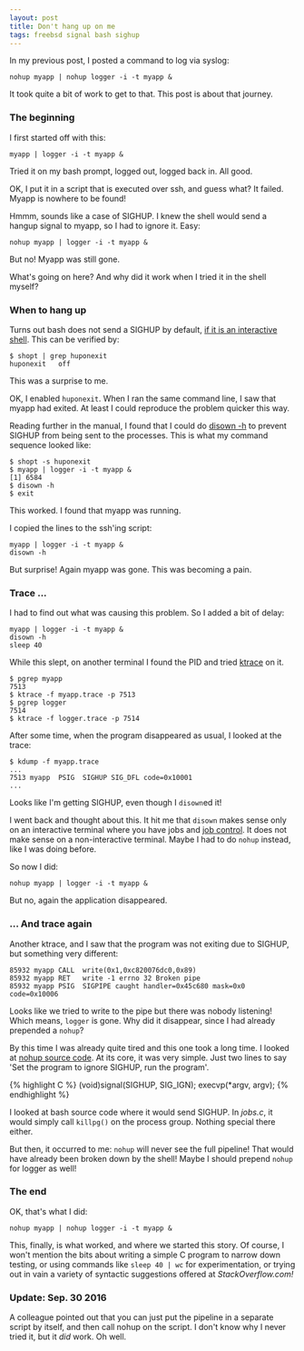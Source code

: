 ```yaml
---
layout: post
title: Don't hang up on me
tags: freebsd signal bash sighup
---
```


In my previous post, I posted a command to log via syslog:

```
nohup myapp | nohup logger -i -t myapp &
```

It took quite a bit of work to get to that.  This post is about
that journey.

### The beginning

I first started off with this:

```
myapp | logger -i -t myapp &
```

Tried it on my bash prompt, logged out, logged back in.  All good.

OK, I put it in a script that is executed over ssh, and guess what?
It failed.  Myapp is nowhere to be found!

Hmmm, sounds like a case of SIGHUP.  I knew the shell would send a
hangup signal to myapp, so I had to ignore it.  Easy:

```
nohup myapp | logger -i -t myapp &
```

But no!  Myapp was still gone.

What's going on here?  And why did it work when I tried it in the
shell myself?

### When to hang up

Turns out bash does not send a SIGHUP by default,
[if it is an interactive shell](https://www.gnu.org/software/bash/manual/html_node/Signals.html).
This can be verified by:

```
$ shopt | grep huponexit
huponexit	off
```

This was a surprise to me.

OK, I enabled `huponexit`.  When I ran the same command line, I saw
that myapp had exited.  At least I could reproduce the problem quicker
this way.

Reading further in the manual, I found that I could do
[disown -h](https://www.gnu.org/software/bash/manual/html_node/Job-Control-Builtins.html#Job-Control-Builtins)
to prevent SIGHUP from being sent to the processes.  This is what my
command sequence looked like:

```
$ shopt -s huponexit
$ myapp | logger -i -t myapp &
[1] 6584
$ disown -h
$ exit
```

This worked.  I found that myapp was running.

I copied the lines to the ssh'ing script:

```
myapp | logger -i -t myapp &
disown -h
```

But surprise!  Again myapp was gone.  This was becoming a pain.

### Trace ...

I had to find out what was causing this problem.  So I added a bit of
delay:

```
myapp | logger -i -t myapp &
disown -h
sleep 40
```

While this slept, on another terminal I found the PID and tried
[ktrace](https://www.freebsd.org/cgi/man.cgi?query=ktrace&apropos=0&sektion=1&manpath=FreeBSD+8.4-RELEASE&arch=default&format=html)
on it.

```
$ pgrep myapp
7513
$ ktrace -f myapp.trace -p 7513
$ pgrep logger
7514
$ ktrace -f logger.trace -p 7514
```

After some time, when the program disappeared as usual, I looked at the trace:

```
$ kdump -f myapp.trace
...
7513 myapp	PSIG  SIGHUP SIG_DFL code=0x10001
...
```

Looks like I'm getting SIGHUP, even though I `disown`ed it!

I went back and thought about this.  It hit me that `disown` makes
sense only on an interactive terminal where you have jobs and
[job control](https://www.gnu.org/software/bash/manual/html_node/Job-Control-Basics.html#Job-Control-Basics).
It does not make sense on a non-interactive terminal.  Maybe I had to
do `nohup` instead, like I was doing before.

So now I did:

```
nohup myapp | logger -i -t myapp &
```

But no, again the application disappeared.

### ... And trace again

Another ktrace, and I saw that the program was not exiting due to
SIGHUP, but something very different:

```
85932 myapp CALL  write(0x1,0xc820076dc0,0x89)
85932 myapp RET   write -1 errno 32 Broken pipe
85932 myapp PSIG  SIGPIPE caught handler=0x45c680 mask=0x0 code=0x10006
```

Looks like we tried to write to the pipe but there was nobody
listening!  Which means, `logger` is gone.  Why did it disappear, since
I had already prepended a `nohup`?

By this time I was already quite tired and this one took a long time.
I looked at
[nohup source code](http://web.mit.edu/freebsd/head/usr.bin/nohup/nohup.c).
At its core, it was very simple.  Just two lines to say 'Set the
program to ignore SIGHUP, run the program'.

{% highlight C %}
         (void)signal(SIGHUP, SIG_IGN);
         execvp(*argv, argv);
{% endhighlight %}

I looked at bash source code where it would send SIGHUP.  In *jobs.c*,
it would simply call `killpg()` on the process group.  Nothing special
there either.

But then, it occurred to me: `nohup` will never see the full pipeline!
That would have already been broken down by the shell!  Maybe I should
prepend `nohup` for logger as well!

### The end

OK, that's what I did:

```
nohup myapp | nohup logger -i -t myapp &
```

This, finally, is what worked, and where we started this story.  Of
course, I won't mention the bits about writing a simple C program to
narrow down testing, or using commands like `sleep 40 | wc` for
experimentation, or trying out in vain a variety of syntactic
suggestions offered at *StackOverflow.com!*

### Update: Sep. 30 2016

A colleague pointed out that you can just put the pipeline in a separate script by itself, and then call nohup on the script.  I don't know why I never tried it, but it *did* work.  Oh well.
